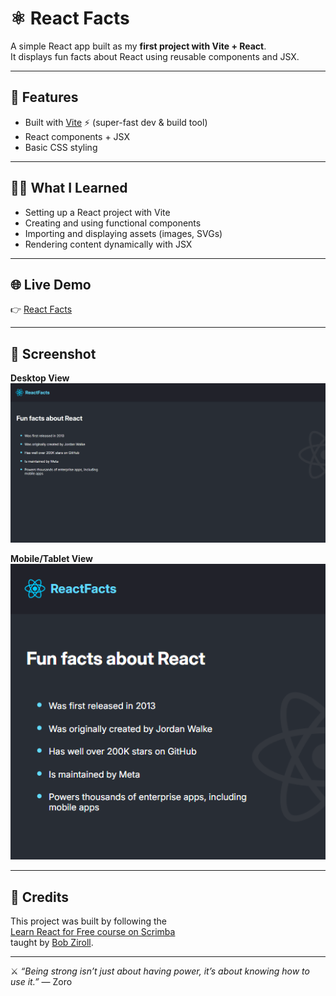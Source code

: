 # ⚛️ React Facts

A simple React app built as my **first project with Vite + React**.  
It displays fun facts about React using reusable components and JSX.

---

## 🚀 Features
- Built with [Vite](https://vitejs.dev/) ⚡ (super-fast dev & build tool)
- React components + JSX
- Basic CSS styling

---

## 🧑‍💻 What I Learned
- Setting up a React project with Vite
- Creating and using functional components
- Importing and displaying assets (images, SVGs)
- Rendering content dynamically with JSX

---

## 🌐 Live Demo
👉 [React Facts](https://react-facts-imissh3r.vercel.app/)  

---

## 📸 Screenshot

**Desktop View**
![React Facts - Desktop](./screenshots/screenshot-1.png)

**Mobile/Tablet View**
![React Facts - Mobile](./screenshots/screenshot-2.png)

---

## 🙏 Credits
This project was built by following the  
[Learn React for Free course on Scrimba](https://scrimba.com/learn-react-c0e)  
taught by [Bob Ziroll](https://scrimba.com/@bobziroll).  

---

⚔️ *“Being strong isn’t just about having power, it’s about knowing how to use it.”* — Zoro
